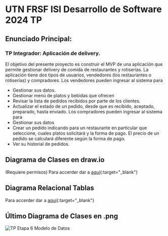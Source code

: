 # UTN FRSF ISI Desarrollo de Software 2024 TP

## Enunciado Principal:
### TP Integrador: Aplicación de delivery.
El objetivo del presente proyecto es construir el MVP de una aplicación que permite gestionar delivery de
comida de restaurantes y rotiserías.
La aplicación tiene dos tipos de usuarios, vendedores (los restaurantes o rotiserías) y compradores.
Los vendedores pueden ingresar al sistema para
- Gestionar sus datos.
- Gestionar menú de platos y bebidas que ofrecen
- Revisar la lista de pedidos recibidos por parte de los clientes.
- Actualizar el estado de un pedido, desde que es recibido, aceptado, preparado, hasta enviado.
Los compradores pueden ingresar al sistema para
- Gestionar sus datos
- Crear un pedido indicando para un restaurante en particular que seleccione, cuales platos solicitará
y la forma de pago. El precio de un pedido se calculará diferente según la forma de pago.
- Ver su historial de pedidos.

## Diagrama de Clases en draw.io
(Requiere permisos) Para accerder dar a [aquí](https://drive.google.com/file/d/1Nt4zU6iw8lsLZ3smhBiCW-I-se1H7jJk/view?usp=share_link){:target="_blank"}

## Diagrama Relacional Tablas
Para accerder dar a [aquí](https://dbdiagram.io/d/6733e157e9daa85aca3b32b4){:target="_blank"}

## Último Diagrama de Clases en .png
![TP Etapa 6 Modelo de Datos](https://github.com/user-attachments/assets/06a291af-769f-4234-91d0-5be9dcc40b9e)
